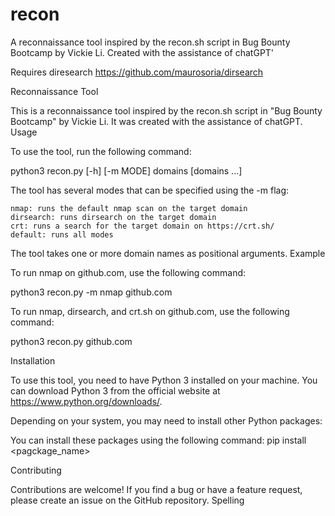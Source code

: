 # recon
A reconnaissance tool inspired by the recon.sh script in Bug Bounty Bootcamp by Vickie Li. Created with the assistance of chatGPT'

Requires diresearch
https://github.com/maurosoria/dirsearch



Reconnaissance Tool

This is a reconnaissance tool inspired by the recon.sh script in "Bug Bounty Bootcamp" by Vickie Li. It was created with the assistance of chatGPT.
Usage

To use the tool, run the following command:


python3 recon.py [-h] [-m MODE] domains [domains ...]

The tool has several modes that can be specified using the -m flag:

    nmap: runs the default nmap scan on the target domain
    dirsearch: runs dirsearch on the target domain
    crt: runs a search for the target domain on https://crt.sh/
    default: runs all modes

The tool takes one or more domain names as positional arguments.
Example

To run nmap on github.com, use the following command:

python3 recon.py -m nmap github.com

To run nmap, dirsearch, and crt.sh on github.com, use the following command:

python3 recon.py github.com

Installation

To use this tool, you need to have Python 3 installed on your machine. You can download Python 3 from the official website at https://www.python.org/downloads/.

Depending on your system, you may need to install other Python packages:

You can install these packages using the following command:
pip install <pagckage_name>

Contributing

Contributions are welcome! If you find a bug or have a feature request, please create an issue on the GitHub repository.
Spelling


